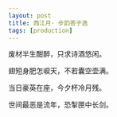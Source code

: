 ```yaml
---
layout: post
title: 西江月· 步韵答子逸 
tags: [production]
---
```

废材半生酣醉，只求诗酒悠闲。

翅短身肥怎唳天，不若囊空壶满。


当日豪英在座，今夕杯冷月残。

世间最恶是流年，恐掣匣中长剑。
